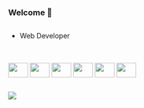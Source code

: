 ### Welcome 👋

##

- Web Developer

##
  
<div style="display: inline_block"><br>
  <img align="center" height="30" width="40" src='https://cdn.jsdelivr.net/gh/devicons/devicon/icons/javascript/javascript-original.svg'>
  <img align="center" height="30" width="40" src='https://cdn.jsdelivr.net/gh/devicons/devicon/icons/typescript/typescript-original.svg'>
  <img align="center" height="30" width="40" src='https://cdn.jsdelivr.net/gh/devicons/devicon/icons/react/react-original-wordmark.svg'>
  <img align="center" height="30" width="40" src='https://cdn.jsdelivr.net/gh/devicons/devicon/icons/angularjs/angularjs-original.svg'>
  <img align="center" height="30" width="40" src='https://cdn.jsdelivr.net/gh/devicons/devicon/icons/csharp/csharp-original.svg'>
  <img align="center" height="30" width="40" src='https://cdn.jsdelivr.net/gh/devicons/devicon/icons/dot-net/dot-net-original-wordmark.svg'>
</div>
  
  ##
  
  <div>
    <a href="https://www.linkedin.com/in/matheus-azevedo-silva-49b137214/" target="_blank"><img src="https://img.shields.io/badge/LinkedIn-0077B5?style=for-the-badge&logo=linkedin&logoColor=white"></a>
  </div>
